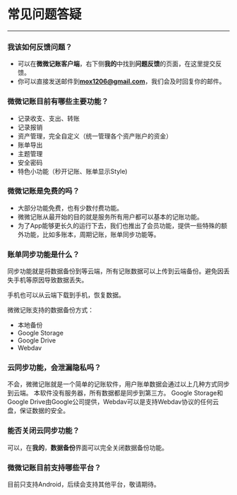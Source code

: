 # 常见问题答疑
---
### 我该如何反馈问题？
- 可以在**微微记账客户端**，右下侧**我的**中找到**问题反馈**的页面，在这里提交反馈。
- 你可以直接发送邮件到**mox1206@gmail.com**，我们会及时回复你的邮件。
### 微微记账目前有哪些主要功能？
- 记录收支、支出、转账
- 记录报销
- 资产管理，完全自定义（统一管理各个资产账户的资金）
- 账单导出
- 主题管理
- 安全密码
- 特色小功能（秒开记账、账单显示Style)
### 微微记账是免费的吗？
- 大部分功能免费，也有少数付费功能。
- 微微记账从最开始的目的就是服务所有用户都可以基本的记账功能。
- 为了App能够更长久的运行下去，我们也推出了会员功能，提供一些特殊的额外功能，比如多账本，周期记账，账单同步功能等。
### 账单同步功能是什么？
同步功能就是将数据备份到等云端，所有记账数据可以上传到云端备份。避免因丢失手机等原因导致数据丢失。

手机也可以从云端下载到手机，恢复数据。

微微记账支持的数据备份方式：
- 本地备份
- Google Storage
- Google Drive
- Webdav

### 云同步功能，会泄漏隐私吗？
不会，微微记账就是一个简单的记账软件，用户账单数据会通过以上几种方式同步到云端。 本软件没有服务器，所有数据都是同步到第三方。
Google Storage和Google Drive由Google公司提供，Webdav可以是支持Webdav协议的任何云盘，保证数据的安全。

### 能否关闭云同步功能？
可以，在**我的**，**数据备份**界面可以完全关闭数据备份功能。

### 微微记账目前支持哪些平台？
目前只支持Android，后续会支持其他平台，敬请期待。

